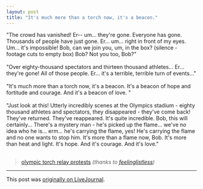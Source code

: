 ```yaml
---
layout: post
title: "It's much more than a torch now, it's a beacon."
---
```


<div class="entry-item s2-entrytext">"The crowd has vanished! Er-- um... they're gone. Everyone has gone. Thousands of people have just gone. Er... um... right in front of my eyes. Um... it's impossible! Bob, can we join you, um, in the box? (silence - footage cuts to empty box) Bob? Not you too, Bob?"<br/><br/>"Over eighty-thousand spectators and thirteen thousand athletes... Er... they're gone! All of those people. Er... it's a terrible, terrible turn of events..."<br/><br/>"It's much more than a torch now, it's a beacon. It's a beacon of hope and fortitude and courage. And it's a beacon of love. "<br/><br/>"Just look at this! Utterly incredibly scenes at the Olympics stadium - eighty thousand athletes and spectators, they disappeared - they've come back! They've returned. They've reappeared. It's quite incredible. Bob, this will certainly... There's a mystery man - he's picked up the flame... we've no idea who he is... erm... he's carrying the flame, yes! He's carrying the flame and no one wants to stop him. It's more than a flame now, Bob. It's more than heat and light. It's hope. And it's courage. And it's love."<br/><br/><blockquote><a href="http://news.google.co.uk/news?hl=en&amp;q=olympic+torch+protests&amp;btnG=Search" rel="nofollow">olympic torch relay protests</a> <i>(thanks to <a href="http://blogs.guardian.co.uk/tv/2007/08/is_huw_edwards_the_modernday_g.html" rel="nofollow">feelinglistless</a>)</i></blockquote></div><p><hr></p><p>This post was <a href="http://ferkeltongs.livejournal.com/17075.html">originally on LiveJournal</a>.</p>